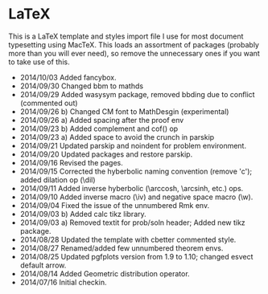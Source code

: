 LaTeX
=====

This is a LaTeX template and styles import file I use for most document typesetting using MacTeX. 
This loads an assortment of packages (probably more than you will ever need), so remove the unnecessary ones 
if you want to take use of this.  

* 2014/10/03 Added fancybox.
* 2014/09/30 Changed bbm to mathds
* 2014/09/29 Added wasysym package, removed bbding due to conflict (commented out)
* 2014/09/26 b) Changed CM font to MathDesgin (experimental)
* 2014/09/26 a) Added spacing after the proof env
* 2014/09/23 b) Added complement and cof() op
* 2014/09/23 a) Added space to avoid the crunch in parskip
* 2014/09/21 Updated parskip and noindent for problem environment.
* 2014/09/20 Updated packages and restore parskip.
* 2014/09/16 Revised the pages.
* 2014/09/15 Corrected the hyberbolic naming convention (remove 'c'); added dilation op (\dil)
* 2014/09/11 Added inverse hyberbolic (\arccosh, \arcsinh, etc.) ops.
* 2014/09/10 Added inverse macro (\iv) and negative space macro (\w).
* 2014/09/04 Fixed the issue of the unnumbered Rmk env.
* 2014/09/03 b) Added calc tikz library.
* 2014/09/03 a) Removed textit for prob/soln header; Added new tikz package.
* 2014/08/28 Updated the template with cbetter commented style.
* 2014/08/27 Renamed/added few unnumbered theorem envs.
* 2014/08/25 Updated pgfplots version from 1.9 to 1.10; changed esvect default arrow.
* 2014/08/14 Added Geometric distribution operator. 
* 2014/07/16 Initial checkin.